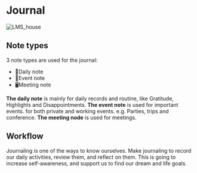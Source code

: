 # Journal




![LMS_house](../images/LMS_house.PNG)

## Note types

3 note types are used for the journal:

- 🌄Daily note
- 🎉Event note
- 🖥Meeting note

**The daily note** is mainly for daily records and routine, like Gratitude, Highlights and Disappointments.
**The event note** is used for important events. for both private and working events. e.g. Parties, trips and conference. 
**The meeting node** is used for meetings. 


## Workflow
Journaling is one of the ways to know ourselves. Make journaling to record our daily activities, review them, and reflect on them. This is going to increase self-awareness, and support us to find our dream and life goals. 